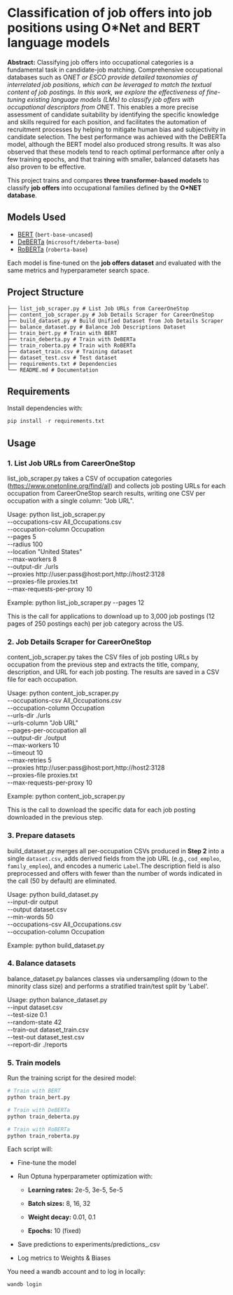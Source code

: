 # Classification of job offers into job positions using O*Net and BERT language models

**Abstract:**
Classifying job offers into occupational categories is a fundamental task in candidate-job matching. Comprehensive occupational databases such as O*NET or ESCO provide detailed taxonomies of interrelated job positions, which can be leveraged to match the textual content of job postings. In this work, we explore the effectiveness of fine-tuning existing language models (LMs) to classify job offers with occupational descriptors from O*NET. This enables a more precise assessment of candidate suitability by identifying the specific knowledge and skills required for each position, and facilitates the automation of recruitment processes by helping to mitigate human bias and subjectivity in candidate selection. The best performance was achieved with the DeBERTa model, although the BERT model
also produced strong results. It was also observed that these models tend to reach optimal performance after only a few training epochs, and that training with smaller, balanced datasets has also proven to be effective.

This project trains and compares **three transformer-based models** to classify **job offers** into occupational families defined by the **O*NET database**.

## Models Used
- [BERT](https://huggingface.co/bert-base-uncased) (`bert-base-uncased`)
- [DeBERTa](https://huggingface.co/microsoft/deberta-base) (`microsoft/deberta-base`)
- [RoBERTa](https://huggingface.co/roberta-base) (`roberta-base`)

Each model is fine-tuned on the **job offers dataset** and evaluated with the same metrics and hyperparameter search space.

## Project Structure
```
├── list_job_scraper.py # List Job URLs from CareerOneStop
├── content_job_scraper.py # Job Details Scraper for CareerOneStop
├── build_dataset.py # Build Unified Dataset from Job Details Scraper
├── balance_dataset.py # Balance Job Descriptions Dataset
├── train_bert.py # Train with BERT
├── train_deberta.py # Train with DeBERTa
├── train_roberta.py # Train with RoBERTa
├── dataset_train.csv # Training dataset
├── dataset_test.csv # Test dataset
├── requirements.txt # Dependencies
└── README.md # Documentation
```
## Requirements
Install dependencies with:
```python
pip install -r requirements.txt
```
## Usage

### 1. List Job URLs from CareerOneStop
list_job_scraper.py takes a CSV of occupation categories (https://www.onetonline.org/find/all) and collects job posting URLs for each occupation from CareerOneStop search results, writing one CSV per occupation with a single column: "Job URL".

Usage:
    python list_job_scraper.py \
        --occupations-csv All_Occupations.csv \
        --occupation-column Occupation \
        --pages 5 \
        --radius 100 \
        --location "United States" \
        --max-workers 8 \
        --output-dir ./urls \
        --proxies http://user:pass@host:port,http://host2:3128 \
        --proxies-file proxies.txt \
        --max-requests-per-proxy 10

Example:
    python list_job_scraper.py --pages 12

This is the call for applications to download up to 3,000 job postings (12 pages of 250 postings each) per job category across the US.

### 2. Job Details Scraper for CareerOneStop

content_job_scraper.py takes the CSV files of job posting URLs by occupation from the previous step and extracts the title, company, description, and URL for each job posting. The results are saved in a CSV file for each occupation.

Usage:
    python content_job_scraper.py \
        --occupations-csv All_Occupations.csv \
        --occupation-column Occupation \
        --urls-dir ./urls \
        --urls-column "Job URL" \
        --pages-per-occupation all \
        --output-dir ./output \
        --max-workers 10 \
        --timeout 10 \
        --max-retries 5 \
        --proxies http://user:pass@host:port,http://host2:3128 \
        --proxies-file proxies.txt \
        --max-requests-per-proxy 10

Example:
    python content_job_scraper.py

This is the call to download the specific data for each job posting downloaded in the previous step.

### 3. Prepare datasets

build_dataset.py merges all per-occupation CSVs produced in **Step 2** into a single `dataset.csv`, adds derived fields from the job URL (e.g., `cod_empleo`, `family_empleo`), and encodes a numeric `Label`.The description field is also preprocessed and offers with fewer than the number of words indicated in the call (50 by default) are eliminated.

Usage:
    python build_dataset.py \
        --input-dir output \
        --output dataset.csv \
        --min-words 50 \
        --occupations-csv All_Occupations.csv \
        --occupation-column Occupation

Example:
    python build_dataset.py

### 4. Balance datasets

balance_dataset.py balances classes via undersampling (down to the minority class size) and performs a stratified train/test split by 'Label'.

Usage:
    python balance_dataset.py \
        --input dataset.csv \
        --test-size 0.1 \
        --random-state 42 \
        --train-out dataset_train.csv \
        --test-out dataset_test.csv \
        --report-dir ./reports
        
### 5. Train models

Run the training script for the desired model:
```python
# Train with BERT
python train_bert.py

# Train with DeBERTa
python train_deberta.py

# Train with RoBERTa
python train_roberta.py
```
Each script will:

- Fine-tune the model

- Run Optuna hyperparameter optimization with:

    - **Learning rates:** 2e-5, 3e-5, 5e-5
    
    - **Batch sizes:** 8, 16, 32
    
    - **Weight decay:** 0.01, 0.1
    
    - **Epochs:** 10 (fixed)

- Save predictions to experiments/predictions_<model>.csv

- Log metrics to Weights & Biases

You need a wandb account and to log in locally:
```
wandb login
```




